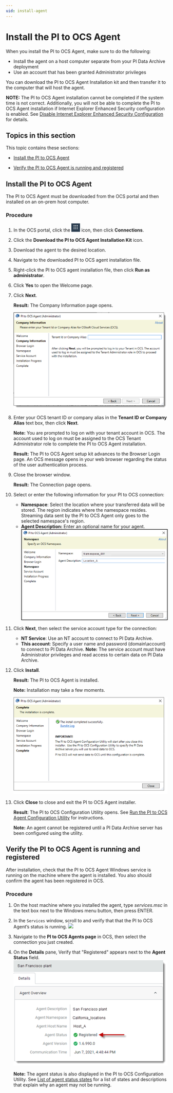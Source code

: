 ```yaml
---
uid: install-agent
---
```


# Install the PI to OCS Agent

When you install the PI to OCS Agent, make sure to do the following:

* Install the agent on a host computer separate from your PI Data Archive deployment
* Use an account that has been granted Administrator privileges

You can download the PI to OCS Agent Installation kit and then transfer it to the computer that will host the agent.

**NOTE:** The PI to OCS Agent installation cannot be completed if the system time is not correct. Additionally, you will not be able to complete the PI to OCS Agent installation if Internet Explorer Enhanced Security configuration is enabled. See [Disable Internet Explorer Enhanced Security Configuration](xref:disable-ie-security) for details. 

## Topics in this section

This topic contains these sections:

* [Install the PI to OCS Agent](#install-the-pi-to-ocs-agent)

* [Verify the PI to OCS Agent is running and registered](#verify-the-pi-to-ocs-agent-is-running-and-registered)


## Install the PI to OCS Agent

The PI to OCS Agent must be downloaded from the OCS portal and then installed on an on-prem host computer.

### Procedure

1. In the OCS portal, click the ![ ](../../images/waffle-button.png) icon, then click **Connections**.
2. Click the **Download the PI to OCS Agent Installation Kit** icon.
3. Download the agent to the desired location.
4. Navigate to the downloaded PI to OCS agent installation file.
2. Right-click the PI to OCS agent installation file, then click **Run as administrator**.
6. Click **Yes** to open the Welcome page.
7. Click **Next**.
   
   **Result:** The Company Information page opens.

   ![](../../images/agent-co-info.png)
8. Enter your OCS tenant ID or company alias in the **Tenant ID or Company Alias** text box, then click **Next**.

    **Note:** You are prompted to log on with your tenant account in OCS.  The account used to log on must be assigned to the OCS Tenant Administrator role to complete the PI to OCS Agent installation.

    **Result:** The PI to OCS Agent setup kit advances to the Browser Login page. An OCS message opens in your web browser regarding the status of the user authentication process. 
9. Close the browser window.

    **Result:** The Connection page opens.

10. Select or enter the following information for your PI to OCS connection:
    *  **Namespace**: Select the location where your transferred data will be stored. The region indicates where the namespace resides. Streaming data sent by the PI to OCS Agent only goes to the selected namespace's region.
    * **Agent Description:** Enter an optional name for your agent.
    ![](../../images/agent-namespace.png)

11. Click **Next**, then select the service account type for the connection:
    * **NT Service**: Use an NT account to connect to PI Data Archive.
    * **This account**: Specify a user name and password (domain\account) to connect to PI Data Archive.
    **Note:** The service account must have Administrator privileges and read access to certain data on PI Data Archive.
12. Click **Install**.
    
    **Result:** The PI to OCS Agent is installed.
    
    **Note:** Installation may take a few moments.

    ![](../../images/agent-complete.png)

13. Click **Close** to close and exit the PI to OCS Agent installer.
    
    **Result**: The PI to OCS Configuration Utility opens. See [Run the PI to OCS Agent Configuration Utility](xref:pi-to-ocs-utility) for instructions.

    **Note:** An agent cannot be registered until a PI Data Archive server has been configured using the utility.

## Verify the PI to OCS Agent is running and registered

After installation, check that the PI to OCS Agent Windows service is running on the machine where the agent is installed. You also should confirm the agent has been registered in OCS.

### Procedure

1. On the host machine where you installed the agent, type *services.msc* in the text box next to the Windows menu button, then press ENTER.
2. In the `Services` window, scroll to and verify that that the PI to OCS Agent’s status is running.
![](../../images/services-window.png)
3. Navigate to the **PI to OCS Agents page** in OCS, then select the connection you just created. 
4. On the **Details** pane, Verify that "Registered" appears next to the **Agent Status** field.
![Agent status](../../images/details-pane.png)

   **Note:**  The agent status is also displayed in the PI to OCS Configuration Utility.  See [List of agent status states](xref:pi-to-ocs-utility) for a list of states and descriptions that explain why an agent may not be running.